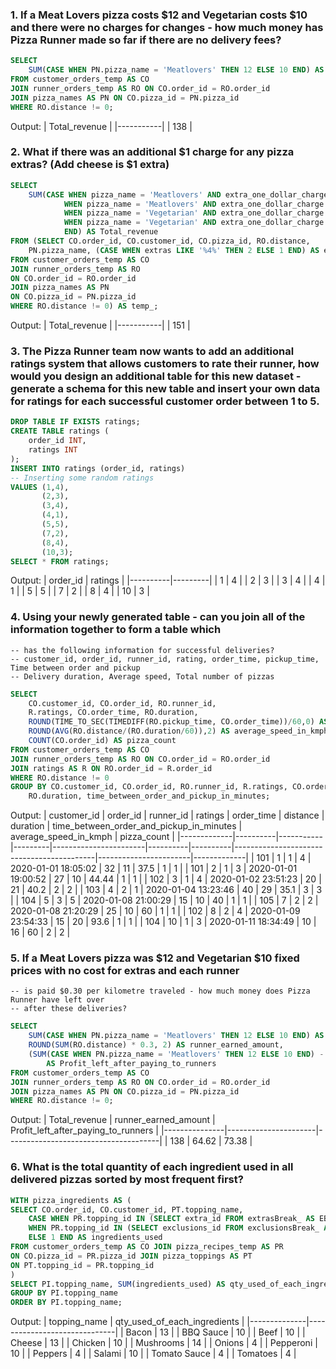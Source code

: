 ### 1. If a Meat Lovers pizza costs $12 and Vegetarian costs $10 and there were no charges for changes - how much money has Pizza Runner made so far if there are no delivery fees?

```sql
SELECT
	SUM(CASE WHEN PN.pizza_name = 'Meatlovers' THEN 12 ELSE 10 END) AS Total_revenue
FROM customer_orders_temp AS CO
JOIN runner_orders_temp AS RO ON CO.order_id = RO.order_id
JOIN pizza_names AS PN ON CO.pizza_id = PN.pizza_id
WHERE RO.distance != 0;
```

Output:
| Total_revenue |
|-----------|
| 138 |

### 2. What if there was an additional $1 charge for any pizza extras? (Add cheese is $1 extra)

```sql
SELECT
	SUM(CASE WHEN pizza_name = 'Meatlovers' AND extra_one_dollar_charge = '1' THEN (12 + 1)
			WHEN pizza_name = 'Meatlovers' AND extra_one_dollar_charge = '2' THEN (12 + 2)
			WHEN pizza_name = 'Vegetarian' AND extra_one_dollar_charge = '1' THEN (10 + 1)
			WHEN pizza_name = 'Vegetarian' AND extra_one_dollar_charge = '2' THEN (10 + 2)
            END) AS Total_revenue
FROM (SELECT CO.order_id, CO.customer_id, CO.pizza_id, RO.distance,
    PN.pizza_name, (CASE WHEN extras LIKE '%4%' THEN 2 ELSE 1 END) AS extra_one_dollar_charge
FROM customer_orders_temp AS CO
JOIN runner_orders_temp AS RO
ON CO.order_id = RO.order_id
JOIN pizza_names AS PN
ON CO.pizza_id = PN.pizza_id
WHERE RO.distance != 0) AS temp_;
```

Output:
| Total_revenue |
|-----------|
| 151 |

### 3. The Pizza Runner team now wants to add an additional ratings system that allows customers to rate their runner, how would you design an additional table for this new dataset - generate a schema for this new table and insert your own data for ratings for each successful customer order between 1 to 5.

```sql
DROP TABLE IF EXISTS ratings;
CREATE TABLE ratings (
	order_id INT,
    ratings INT
);
INSERT INTO ratings (order_id, ratings)
-- Inserting some random ratings
VALUES (1,4),
	   (2,3),
       (3,4),
       (4,1),
       (5,5),
       (7,2),
       (8,4),
       (10,3);
SELECT * FROM ratings;
```

Output:
| order_id | ratings |
|----------|---------|
| 1 | 4 |
| 2 | 3 |
| 3 | 4 |
| 4 | 1 |
| 5 | 5 |
| 7 | 2 |
| 8 | 4 |
| 10 | 3 |

### 4. Using your newly generated table - can you join all of the information together to form a table which

    -- has the following information for successful deliveries?
    -- customer_id, order_id, runner_id, rating, order_time, pickup_time, Time between order and pickup
    -- Delivery duration, Average speed, Total number of pizzas

```sql
SELECT
    CO.customer_id, CO.order_id, RO.runner_id,
    R.ratings, CO.order_time, RO.duration,
    ROUND(TIME_TO_SEC(TIMEDIFF(RO.pickup_time, CO.order_time))/60,0) AS time_between_order_and_pickup_in_minutes,
    ROUND(AVG(RO.distance/(RO.duration/60)),2) AS average_speed_in_kmph,
    COUNT(CO.order_id) AS pizza_count
FROM customer_orders_temp AS CO
JOIN runner_orders_temp AS RO ON CO.order_id = RO.order_id
JOIN ratings AS R ON RO.order_id = R.order_id
WHERE RO.distance != 0
GROUP BY CO.customer_id, CO.order_id, RO.runner_id, R.ratings, CO.order_time,
    RO.duration, time_between_order_and_pickup_in_minutes;
```

Output:
| customer_id | order_id | runner_id | ratings | order_time | distance | duration | time_between_order_and_pickup_in_minutes | average_speed_in_kmph | pizza_count |
|-------------|----------|-----------|---------|-----------------------|----------|----------|-------------------------------------------|-----------------------|-------------|
| 101 | 1 | 1 | 4 | 2020-01-01 18:05:02 | 32 | 11 | 37.5 | 1 | 1 |
| 101 | 2 | 1 | 3 | 2020-01-01 19:00:52 | 27 | 10 | 44.44 | 1 | 1 |
| 102 | 3 | 1 | 4 | 2020-01-02 23:51:23 | 20 | 21 | 40.2 | 2 | 2 |
| 103 | 4 | 2 | 1 | 2020-01-04 13:23:46 | 40 | 29 | 35.1 | 3 | 3 |
| 104 | 5 | 3 | 5 | 2020-01-08 21:00:29 | 15 | 10 | 40 | 1 | 1 |
| 105 | 7 | 2 | 2 | 2020-01-08 21:20:29 | 25 | 10 | 60 | 1 | 1 |
| 102 | 8 | 2 | 4 | 2020-01-09 23:54:33 | 15 | 20 | 93.6 | 1 | 1 |
| 104 | 10 | 1 | 3 | 2020-01-11 18:34:49 | 10 | 16 | 60 | 2 | 2 |

### 5. If a Meat Lovers pizza was $12 and Vegetarian $10 fixed prices with no cost for extras and each runner

    -- is paid $0.30 per kilometre traveled - how much money does Pizza Runner have left over
    -- after these deliveries?

```sql
SELECT
    SUM(CASE WHEN PN.pizza_name = 'Meatlovers' THEN 12 ELSE 10 END) AS Total_revenue,
    ROUND(SUM(RO.distance) * 0.3, 2) AS runner_earned_amount,
    (SUM(CASE WHEN PN.pizza_name = 'Meatlovers' THEN 12 ELSE 10 END) - ROUND(SUM(RO.distance) * 0.3, 2))
		AS Profit_left_after_paying_to_runners
FROM customer_orders_temp AS CO
JOIN runner_orders_temp AS RO ON CO.order_id = RO.order_id
JOIN pizza_names AS PN ON CO.pizza_id = PN.pizza_id
WHERE RO.distance != 0;
```

Output:
| Total_revenue | runner_earned_amount | Profit_left_after_paying_to_runners |
|---------------|----------------------|--------------------------------------|
| 138 | 64.62 | 73.38 |

### 6. What is the total quantity of each ingredient used in all delivered pizzas sorted by most frequent first?

```sql
WITH pizza_ingredients AS (
SELECT CO.order_id, CO.customer_id, PT.topping_name,
	CASE WHEN PR.topping_id IN (SELECT extra_id FROM extrasBreak_ AS EB1 WHERE CO.record_id = EB1.record_id) THEN 2
	WHEN PR.topping_id IN (SELECT exclusions_id FROM exclusionsBreak_ AS EB2 WHERE CO.record_id = EB2.record_id) THEN 0
    ELSE 1 END AS ingredients_used
FROM customer_orders_temp AS CO JOIN pizza_recipes_temp AS PR
ON CO.pizza_id = PR.pizza_id JOIN pizza_toppings AS PT
ON PT.topping_id = PR.topping_id
)
SELECT PI.topping_name, SUM(ingredients_used) AS qty_used_of_each_ingredients FROM pizza_ingredients AS PI
GROUP BY PI.topping_name
ORDER BY PI.topping_name;
```

Output:
| topping_name | qty_used_of_each_ingredients |
|--------------|------------------------------|
| Bacon | 13 |
| BBQ Sauce | 10 |
| Beef | 10 |
| Cheese | 13 |
| Chicken | 10 |
| Mushrooms | 14 |
| Onions | 4 |
| Pepperoni | 10 |
| Peppers | 4 |
| Salami | 10 |
| Tomato Sauce | 4 |
| Tomatoes | 4 |
